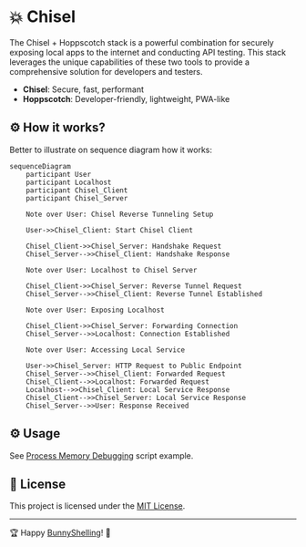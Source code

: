 # 💥 Chisel
The Chisel + Hoppscotch stack is a powerful combination for securely exposing local apps to the internet and conducting API testing. This stack leverages the unique capabilities of these two tools to provide a comprehensive solution for developers and testers.

- **Chisel**: Secure, fast, performant
- **Hoppscotch**: Developer-friendly, lightweight, PWA-like

## ⚙️  How it works?

Better to illustrate on sequence diagram how it works:

```mermaid
sequenceDiagram
    participant User
    participant Localhost
    participant Chisel_Client
    participant Chisel_Server

    Note over User: Chisel Reverse Tunneling Setup

    User->>Chisel_Client: Start Chisel Client

    Chisel_Client->>Chisel_Server: Handshake Request
    Chisel_Server-->>Chisel_Client: Handshake Response

    Note over User: Localhost to Chisel Server

    Chisel_Client->>Chisel_Server: Reverse Tunnel Request
    Chisel_Server-->>Chisel_Client: Reverse Tunnel Established

    Note over User: Exposing Localhost

    Chisel_Client->>Chisel_Server: Forwarding Connection
    Chisel_Server-->>Localhost: Connection Established

    Note over User: Accessing Local Service

    User->>Chisel_Server: HTTP Request to Public Endpoint
    Chisel_Server-->>Chisel_Client: Forwarded Request
    Chisel_Client-->>Localhost: Forwarded Request
    Localhost-->>Chisel_Client: Local Service Response
    Chisel_Client-->>Chisel_Server: Local Service Response
    Chisel_Server-->>User: Response Received
```

## ⚙️  Usage
See [Process Memory Debugging](../../../examples/process_memory_debugging/) script example.

## 📄 License
This project is licensed under the [MIT License](../../../LICENSE).

---

🏆 Happy [BunnyShelling](https://bunnyshell.devpost.com/)! 🚀
